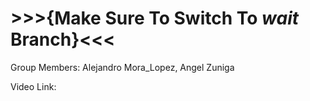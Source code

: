 # >>>{Make Sure To Switch To *wait* Branch}<<<

Group Members:
  Alejandro Mora_Lopez,
  Angel Zuniga

Video Link: 
